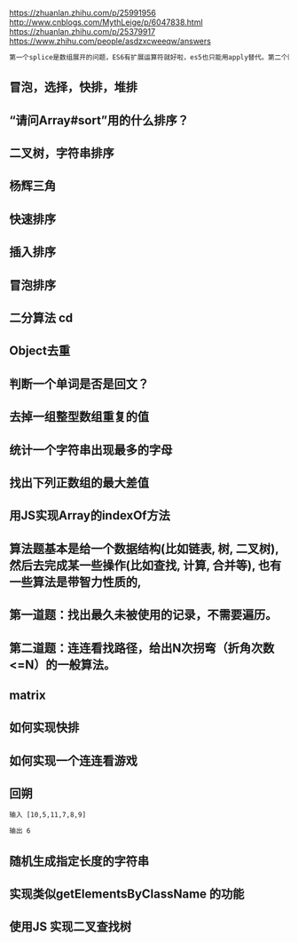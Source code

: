 

https://zhuanlan.zhihu.com/p/25991956
http://www.cnblogs.com/MythLeige/p/6047838.html
https://zhuanlan.zhihu.com/p/25379917
https://www.zhihu.com/people/asdzxcweeqw/answers

```html
第一个splice是数组展开的问题，ES6有扩展运算符就好啦，es5也只能用apply替代。第二个回文字，我觉得代码太冗余了，js的数组可以解决的问题没必要做个堆栈对象。
```
## 冒泡，选择，快排，堆排
## “请问Array#sort”用的什么排序？
## 二叉树，字符串排序
## 杨辉三角
## 快速排序
## 插入排序
## 冒泡排序
## 二分算法 cd
## Object去重
## 判断一个单词是否是回文？
## 去掉一组整型数组重复的值
## 统计一个字符串出现最多的字母
## 找出下列正数组的最大差值
## 用JS实现Array的indexOf方法
## 算法题基本是给一个数据结构(比如链表, 树, 二叉树), 然后去完成某一些操作(比如查找, 计算, 合并等), 也有一些算法是带智力性质的, 
## 第一道题：找出最久未被使用的记录，不需要遍历。

## 第二道题：连连看找路径，给出N次拐弯（折角次数<=N）的一般算法。
## matrix
## 如何实现快排
## 如何实现一个连连看游戏
## 回朔

```html
输入 [10,5,11,7,8,9]
 
输出 6
```

## 随机生成指定长度的字符串
## 实现类似getElementsByClassName 的功能
## 使用JS 实现二叉查找树
